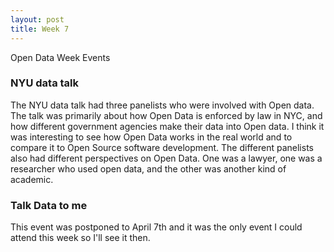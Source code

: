 ```yaml
---
layout: post
title: Week 7
---
```


Open Data Week Events

### NYU data talk
The NYU data talk had three panelists who were involved with Open data. The talk was primarily about how Open Data is enforced by law in NYC, and how different government agencies make their data into Open data. I think it was interesting to see how Open Data works in the real world and to compare it to Open Source software development. The different panelists also had different perspectives on Open Data. One was a lawyer, one was a researcher who used open data, and the other was another kind of academic. 

### Talk Data to me
This event was postponed to April 7th and it was the only event I could attend this week so I'll see it then.
